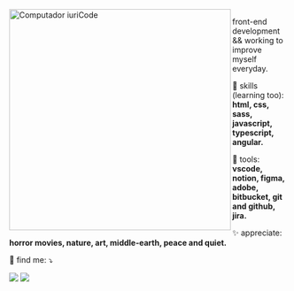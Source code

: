 <img src="https://i.pinimg.com/originals/64/a4/30/64a43033a9cdc671095f774aceae8c98.gif" min-width="400px" max-width="400px" width="400px" align="left" alt="Computador iuriCode">

<p align="left"> 
  front-end development && working to improve myself everyday.<br>
</p>

<p align="left">
  🍄 skills (learning too): <strong>html, css, sass, javascript, typescript, angular.</strong>
</p>

<p align="left">
  💼 tools: <strong>vscode, notion, figma, adobe, bitbucket, git and github, jira.</strong>
</p>

<p align="left">
 ✨ appreciate: <strong>horror movies, nature, art, middle-earth, peace and quiet.</strong>
</p>

<p align="left">
  💌 find me: ⤵️
</p>

<p align="left">
  <a href="#" alt="Gmail">
  <img src="https://img.shields.io/badge/-Gmail-000000?style=flat-square&labelColor=000000&logo=gmail&logoColor=white&link=carla.samaniego@estudante.ifms.edu.br" /></a>

  <a href="#" alt="Linkedin">
  <img src="https://img.shields.io/badge/-Linkedin-000000?style=flat-square&logo=Linkedin&logoColor=white&link=carla-sama" /></a>
  
</p>  
